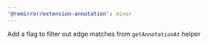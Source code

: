 ```yaml
---
'@remirror/extension-annotation': minor
---
```


Add a flag to filter out edge matches from `getAnnotationAt` helper

